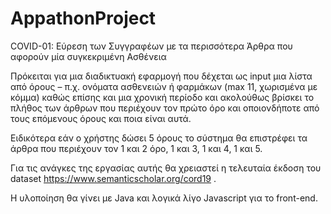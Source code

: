 # AppathonProject

COVID-01: Εύρεση των Συγγραφέων με τα περισσότερα Άρθρα που αφορούν μία συγκεκριμένη Ασθένεια

Πρόκειται για μια διαδικτυακή εφαρμογή που δέχεται ως input μια λίστα από όρους – π.χ. ονόματα ασθενειών ή φαρμάκων (max 11, χωρισμένα με κόμμα) καθώς επίσης και μια χρονική περίοδο και ακολούθως βρίσκει το πλήθος των άρθρων που περιέχουν τον πρώτο όρο και οποιονδήποτε από τους επόμενους όρους και ποια είναι αυτά.

Ειδικότερα εάν ο χρήστης δώσει 5 όρους το σύστημα θα επιστρέφει τα άρθρα που περιέχουν τον 1 και 2 όρο, 1 και 3, 1 και 4, 1 και 5.

Για τις ανάγκες της εργασίας αυτής θα χρειαστεί η τελευταία έκδοση του dataset https://www.semanticscholar.org/cord19 .

Η υλοποίηση θα γίνει με Java και λογικά λίγο Javascript για το front-end.
